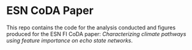 # ESN CoDA Paper

This repo contains the code for the analysis conducted and figures produced for the ESN FI CoDA paper: *Characterizing climate pathways using feature importance on echo state networks*.


